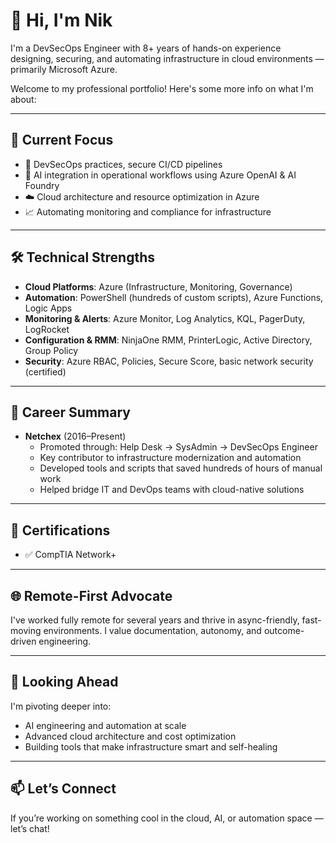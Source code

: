 # 👋 Hi, I'm Nik

I'm a DevSecOps Engineer with 8+ years of hands-on experience designing, securing, and automating infrastructure in cloud environments — primarily Microsoft Azure.

Welcome to my professional portfolio! Here's some more info on what I'm about:

---

## 🚀 Current Focus

- 🔐 DevSecOps practices, secure CI/CD pipelines
- 🤖 AI integration in operational workflows using Azure OpenAI & AI Foundry
- ☁️ Cloud architecture and resource optimization in Azure
- 📈 Automating monitoring and compliance for infrastructure

---

## 🛠️ Technical Strengths

- **Cloud Platforms**: Azure (Infrastructure, Monitoring, Governance)
- **Automation**: PowerShell (hundreds of custom scripts), Azure Functions, Logic Apps
- **Monitoring & Alerts**: Azure Monitor, Log Analytics, KQL, PagerDuty, LogRocket
- **Configuration & RMM**: NinjaOne RMM, PrinterLogic, Active Directory, Group Policy
- **Security**: Azure RBAC, Policies, Secure Score, basic network security (certified)

---

## 📄 Career Summary

- **Netchex** (2016–Present)
  - Promoted through: Help Desk → SysAdmin → DevSecOps Engineer
  - Key contributor to infrastructure modernization and automation
  - Developed tools and scripts that saved hundreds of hours of manual work
  - Helped bridge IT and DevOps teams with cloud-native solutions

---

## 🧠 Certifications

- ✅ CompTIA Network+

---

## 🌐 Remote-First Advocate

I've worked fully remote for several years and thrive in async-friendly, fast-moving environments. I value documentation, autonomy, and outcome-driven engineering.

---

## 🎯 Looking Ahead

I'm pivoting deeper into:
- AI engineering and automation at scale
- Advanced cloud architecture and cost optimization
- Building tools that make infrastructure smart and self-healing

---

## 📫 Let’s Connect

If you’re working on something cool in the cloud, AI, or automation space — let’s chat!

